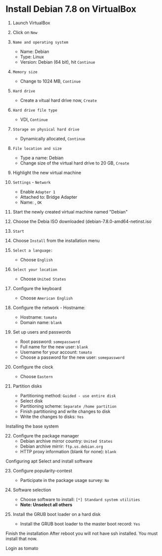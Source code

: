 Install Debian 7.8 on VirtualBox
============

1. Launch VirtualBox
2. Click on `New`
3. `Name and operating system`
    * Name: Debian
    * Type: Linux
    * Version: Debian (64 bit), hit `Continue`
4. `Memory size`
    * Change to 1024 MB, `Continue`
5. `Hard drive`
    * Create a vitual hard drive now, `Create`
6. `Hard drive file type`
    * VDI, `Continue`
7. `Storage on physical hard drive`
    * Dynamically allocated, `Continue`
8. `File location and size`
    * Type a name: Debian
    * Change size of the virtual hard drive to 20 GB, `Create`

9. Highlight the new virtual machine
10. `Settings` - `Network`
    * Enable `Adapter 1`
    * Attached to: Bridge Adapter
    * Name: <chose the name of your adapter>, `OK`

11. Start the newly created virtual machine named "Debian"
12. Choose the Debia ISO downloaded (debian-7.8.0-amd64-netinst.iso
13. `Start`
14. Choose `Install` from the installation menu
15. `Select a language:`
    * Choose `English`
16. `Select your location`
    * Choose `United States`
17. Configure the keyboard 
    * Choose `American English`
18. Configure the network - Hostname:
    * Hostname: `tomato`
    * Domain name: `blank`
19. Set up users and passwords
    * Root password: `somepassword`
    * Full name for the new user: `blank`
    * Username for your account: `tomato`
    * Choose a password for the new user: `somepassword`
20. Configure the clock
    * Choose `Eastern`
21. Partition disks
    * Partitioning method: `Guided - use entire disk`
    * Select disk
    * Partitioning scheme: `Separate /home partition`
    * Finish partitioning and write changes to disk
    * Write the changes to disks: `Yes`

Installing the base system

22. Configure the package manager
    * Debian archive mirror country: `United States`
    * Debian archive mirrir: `ftp.us.debian.org`
    * HTTP proxy information (blank for none): `blank`
	
Configuring apt
Select and install software

23. Configure popularity-contest
    * Participate in the package usage survey: `No`
24. Software selection
    * Choose software to install: `[*] Standard system utilities`
    * **Note: Unselect all others**

25. Install the GRUB boot loader on a hard disk
    * Install the GRUB boot loader to the master boot record: `Yes`


Finish the installation
After reboot you will not have ssh installed. You must install that now.

Login as tomato	
	
